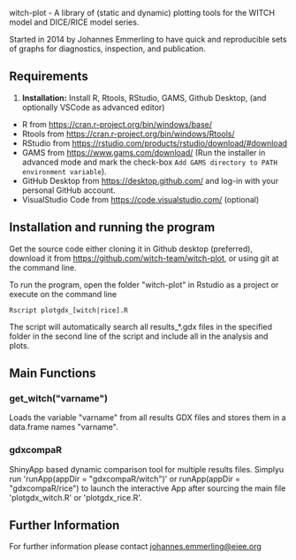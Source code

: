 witch-plot - A library of (static and dynamic) plotting tools for the WITCH model and DICE/RICE model series.

Started in 2014 by Johannes Emmerling to have quick and reproducible sets of graphs for diagnostics, inspection, and publication.

## Requirements

1) **Installation:** Install R, Rtools, RStudio, GAMS, Github Desktop, (and optionally VSCode as advanced editor)

* R from https://cran.r-project.org/bin/windows/base/
* Rtools from https://cran.r-project.org/bin/windows/Rtools/
* RStudio from https://rstudio.com/products/rstudio/download/#download
* GAMS from https://www.gams.com/download/ (Run the installer in advanced mode and mark the check-box `Add GAMS directory to PATH environment variable`).
* GitHub Desktop from https://desktop.github.com/ and log-in with your personal GitHub account.
* VisualStudio Code from https://code.visualstudio.com/ (optional)

## Installation and running the program

Get the source code either cloning it in Github desktop (preferred), download it from https://github.com/witch-team/witch-plot, or using git at the command line.

To run the program, open the folder "witch-plot" in Rstudio as a project or execute on the command line
```Shell
Rscript plotgdx_[witch|rice].R
```

The script will automatically search all results_*.gdx files in the specified folder in the second line of the script and include all in the analysis and plots.

## Main Functions

### get_witch("varname")

Loads the variable "varname" from all results GDX files and stores them in a data.frame names "varname".

### gdxcompaR
ShinyApp based dynamic comparison tool for multiple results files.
Simplyu run 'runApp(appDir = "gdxcompaR/witch")' or runApp(appDir = "gdxcompaR/rice") to launch the interactive App after sourcing the main file 'plotgdx_witch.R' or 'plotgdx_rice.R'.



## Further Information

For further information please contact johannes.emmerling@eiee.org

